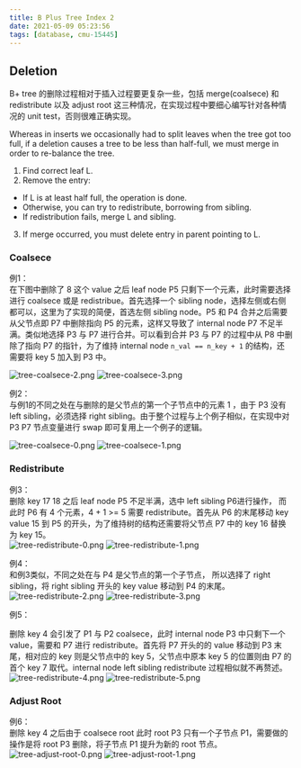 ```yaml
---
title: B Plus Tree Index 2
date: 2021-05-09 05:23:56
tags: [database, cmu-15445]
---
```


## Deletion

B+ tree 的删除过程相对于插入过程要更复杂一些，包括 merge(coalsece) 和 redistribute 以及 adjust root 这三种情况，在实现过程中要细心编写针对各种情况的 unit test，否则很难正确实现。

Whereas in inserts we occasionally had to split leaves when the tree got too full, if a deletion causes a tree
to be less than half-full, we must merge in order to re-balance the tree.
1. Find correct leaf L.
2. Remove the entry:
* If L is at least half full, the operation is done.
* Otherwise, you can try to redistribute, borrowing from sibling.
* If redistribution fails, merge L and sibling.
3. If merge occurred, you must delete entry in parent pointing to L.

### Coalsece

例1：  
在下图中删除了 8 这个 value 之后 leaf node P5 只剩下一个元素，此时需要选择进行 coalsece 或是 redistribue。首先选择一个 sibling node，选择左侧或右侧都可以，这里为了实现的简便，首选左侧 sibling node。P5 和 P4 合并之后需要从父节点即 P7 中删除指向 P5 的元素，这样又导致了 internal node P7 不足半满。类似地选择 P3 与 P7 进行合并。可以看到合并 P3 与 P7 的过程中从 P8 中删除了指向 P7 的指针，为了维持 internal node `n_val == n_key + 1` 的结构，还需要将 key 5 加入到 P3 中。

![tree-coalsece-2.png](https://i.imgur.com/Z9I5osf.png)
![tree-coalsece-3.png](https://i.imgur.com/9QypOKa.png)

例2：  
与例1的不同之处在与删除的是父节点的第一个子节点中的元素 1 ，由于 P3 没有 left sibling，必须选择 right sibling。由于整个过程与上个例子相似，在实现中对 P3 P7 节点变量进行 swap 即可复用上一个例子的逻辑。

![tree-coalsece-0.png](https://i.imgur.com/zydTp11.png)
![tree-coalsece-1.png](https://i.imgur.com/cOsdezK.png)

### Redistribute

例3：  
删除 key 17 18 之后 leaf node P5 不足半满，选中 left sibling P6进行操作， 而此时 P6 有 4 个元素，4 + 1 >= 5 需要 redistribute。首先从 P6 的末尾移动 key value 15 到 P5 的开头，为了维持树的结构还需要将父节点 P7 中的 key 16 替换为 key 15。  
![tree-redistribute-0.png](https://i.imgur.com/lAANP5y.png)
![tree-redistribute-1.png](https://i.imgur.com/BXcnyep.png)

例4：  
和例3类似，不同之处在与 P4 是父节点的第一个子节点， 所以选择了 right sibling，将 right sibling 开头的 key value 移动到 P4 的末尾。
![tree-redistribute-2.png](https://i.imgur.com/VYwoYTa.png)
![tree-redistribute-3.png](https://i.imgur.com/LmSpdUd.png)


例5：

删除 key 4 会引发了 P1 与 P2 coalsece，此时 internal node P3 中只剩下一个 value，需要和 P7 进行 redistribute。首先将 P7 开头的的 value 移动到 P3 末尾，相对应的 key 则是父节点中的 key 5，父节点中原本 key 5 的位置则由 P7 的首个 key 7 取代。internal node left sibling redistribute 过程相似就不再赘述。 
![tree-redistribute-4.png](https://i.imgur.com/7NoRq2J.png)
![tree-redistribute-5.png](https://i.imgur.com/eL04S3y.png)


### Adjust Root

例6：  
删除 key 4 之后由于 coalsece root 此时 root P3 只有一个子节点 P1，需要做的操作是将 root P3 删除，将子节点 P1 提升为新的 root 节点。
![tree-adjust-root-0.png](https://i.imgur.com/iH8ihvP.png)
![tree-adjust-root-1.png](https://i.imgur.com/tllT9jx.png)

